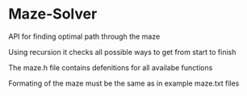 # Maze-Solver
API for finding optimal path through the maze

Using recursion it checks all possible ways to get from start to finish

The maze.h file contains defenitions for all availabe functions

Formating of the maze must be the same as in example maze.txt files
